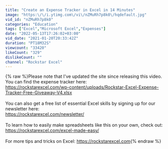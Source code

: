 ```yaml
---
title: "Create an Expense Tracker in Excel in 14 Minutes"
image: "https:\/\/i.ytimg.com\/vi\/nZMuRh7p8k0\/hqdefault.jpg"
vid_id: "nZMuRh7p8k0"
categories: "Education"
tags: ["Excel","Microsoft Excel","Expenses"]
date: "2022-05-13T17:26:02+03:00"
vid_date: "2021-01-20T20:33:42Z"
duration: "PT18M32S"
viewcount: "33420"
likeCount: "329"
dislikeCount: ""
channel: "Rockstar Excel"
---
```

{% raw %}Please note that I've updated the site since releasing this video. You can find the expense tracker here:<br /><a rel="nofollow" target="blank" href="https://rockstarexcel.com/wp-content/uploads/Rockstar-Excel-Expense-Tracker-Free-Giveaway-V4.xlsx">https://rockstarexcel.com/wp-content/uploads/Rockstar-Excel-Expense-Tracker-Free-Giveaway-V4.xlsx</a><br /><br />You can also get a free list of essential Excel skills by signing up for our newsletter here: <br /><a rel="nofollow" target="blank" href="https://rockstarexcel.com/newsletter/">https://rockstarexcel.com/newsletter/</a><br /><br />To learn how to easily make spreadsheets like this on your own, check out: <a rel="nofollow" target="blank" href="https://rockstarexcel.com/excel-made-easy/">https://rockstarexcel.com/excel-made-easy/</a><br /><br />For more tips and tricks on Excel: <a rel="nofollow" target="blank" href="https://rockstarexcel.com">https://rockstarexcel.com</a>{% endraw %}
